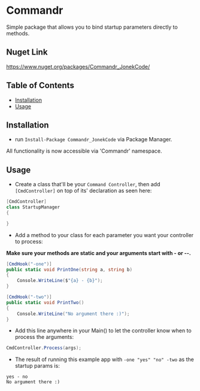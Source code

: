 # Commandr
Simple package that allows you to bind startup parameters directly to methods.

## Nuget Link
https://www.nuget.org/packages/Commandr_JonekCode/

## Table of Contents

-   [Installation](#installation)
-   [Usage](#usage)

## Installation
- run `Install-Package Commandr_JonekCode` via Package Manager.

All functionality is now accessible via 'Commandr' namespace.

## Usage

- Create a class that'll be your `Command Controller`, then add `[CmdController]` on top of its' declaration as seen here:
```csharp
[CmdController]
class StartupManager
{

}
```

- Add a method to your class for each parameter you want your controller to process:

**Make sure your methods are static and your arguments start with - or --.**

```csharp
[CmdHook("-one")]
public static void PrintOne(string a, string b)
{
    Console.WriteLine($"{a} - {b}");
}

[CmdHook("-two")]
public static void PrintTwo()
{
    Console.WriteLine("No argument there :)");
}
```

- Add this line anywhere in your Main() to let the controller know when to process the arguments:
```csharp
CmdController.Process(args);
```

- The result of running this example app with `-one "yes" "no" -two` as the startup params is:

```
yes - no
No argument there :)
```
